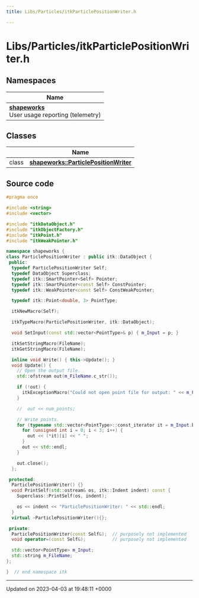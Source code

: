 ```yaml
---
title: Libs/Particles/itkParticlePositionWriter.h

---
```


# Libs/Particles/itkParticlePositionWriter.h



## Namespaces

| Name           |
| -------------- |
| **[shapeworks](../Namespaces/namespaceshapeworks.md)** <br>User usage reporting (telemetry)  |

## Classes

|                | Name           |
| -------------- | -------------- |
| class | **[shapeworks::ParticlePositionWriter](../Classes/classshapeworks_1_1ParticlePositionWriter.md)**  |




## Source code

```cpp
#pragma once

#include <string>
#include <vector>

#include "itkDataObject.h"
#include "itkObjectFactory.h"
#include "itkPoint.h"
#include "itkWeakPointer.h"

namespace shapeworks {
class ParticlePositionWriter : public itk::DataObject {
 public:
  typedef ParticlePositionWriter Self;
  typedef DataObject Superclass;
  typedef itk::SmartPointer<Self> Pointer;
  typedef itk::SmartPointer<const Self> ConstPointer;
  typedef itk::WeakPointer<const Self> ConstWeakPointer;

  typedef itk::Point<double, 3> PointType;

  itkNewMacro(Self);

  itkTypeMacro(ParticlePositionWriter, itk::DataObject);

  void SetInput(const std::vector<PointType>& p) { m_Input = p; }

  itkSetStringMacro(FileName);
  itkGetStringMacro(FileName);

  inline void Write() { this->Update(); }
  void Update() {
    // Open the output file.
    std::ofstream out(m_FileName.c_str());

    if (!out) {
      itkExceptionMacro("Could not open point file for output: " << m_FileName.c_str());
    }

    //  out << num_points;

    // Write points.
    for (typename std::vector<PointType>::const_iterator it = m_Input.begin(); it != m_Input.end(); it++) {
      for (unsigned int i = 0; i < 3; i++) {
        out << (*it)[i] << " ";
      }
      out << std::endl;
    }

    out.close();
  };

 protected:
  ParticlePositionWriter() {}
  void PrintSelf(std::ostream& os, itk::Indent indent) const {
    Superclass::PrintSelf(os, indent);

    os << indent << "ParticlePositionWriter: " << std::endl;
  }
  virtual ~ParticlePositionWriter(){};

 private:
  ParticlePositionWriter(const Self&);  // purposely not implemented
  void operator=(const Self&);          // purposely not implemented

  std::vector<PointType> m_Input;
  std::string m_FileName;
};

}  // end namespace itk
```


-------------------------------

Updated on 2023-04-03 at 19:48:11 +0000
